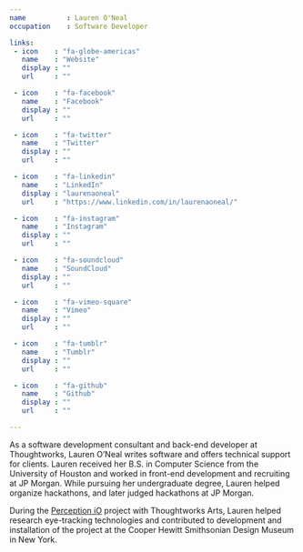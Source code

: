 ```yaml
---
name          : Lauren O'Neal
occupation    : Software Developer

links:
 - icon    : "fa-globe-americas"
   name    : "Website"
   display : ""
   url     : ""

 - icon    : "fa-facebook"
   name    : "Facebook"
   display : ""
   url     : ""

 - icon    : "fa-twitter"
   name    : "Twitter"
   display : ""
   url     : ""

 - icon    : "fa-linkedin"
   name    : "LinkedIn"
   display : "laurenaoneal"
   url     : "https://www.linkedin.com/in/laurenaoneal/"

 - icon    : "fa-instagram"
   name    : "Instagram"
   display : ""
   url     : ""

 - icon    : "fa-soundcloud"
   name    : "SoundCloud"
   display : ""
   url     : ""

 - icon    : "fa-vimeo-square"
   name    : "Vimeo"
   display : ""
   url     : ""

 - icon    : "fa-tumblr"
   name    : "Tumblr"
   display : ""
   url     : ""

 - icon    : "fa-github"
   name    : "Github"
   display : ""
   url     : ""

---
```

As a software development consultant and back-end developer at Thoughtworks, Lauren O’Neal writes software and offers technical support for clients. Lauren received her B.S. in Computer Science from the University of Houston and worked in front-end development and recruiting at JP Morgan. While pursuing her undergraduate degree, Lauren helped organize hackathons, and later judged hackathons at JP Morgan.

During the [Perception iO](/projects/perception-io/) project with Thoughtworks Arts, Lauren helped research eye-tracking technologies and contributed to development and installation of the project at the Cooper Hewitt Smithsonian Design Museum in New York.